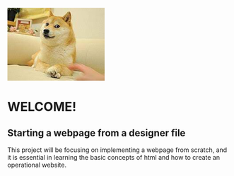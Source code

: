 ![A README PHOTO](ayyy.jpg)

# WELCOME!
## Starting a webpage from a designer file

This project will be focusing on implementing a webpage from scratch, and it is essential in learning the basic concepts of html and how to create an operational website. 